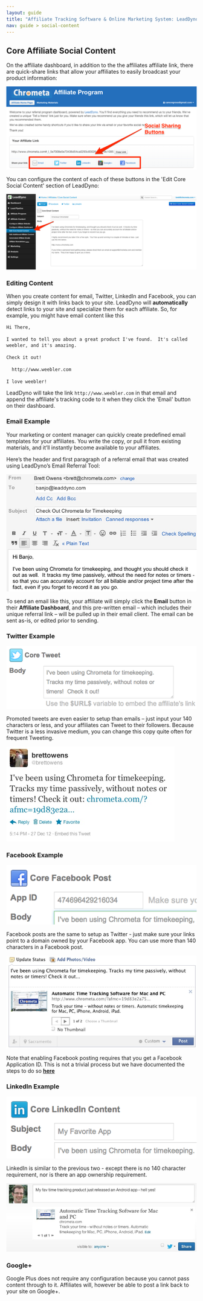 ```yaml
---
layout: guide
title: "Affiliate Tracking Software & Online Marketing System: LeadDyno"
nav: guide > social-content
---
```


## Core Affiliate Social Content

On the affiliate dashboard, in addition to the the affiliates affiliate link, there are quick-share links that allow
your affiliates to easily broadcast your product information:

![social-sharing-buttons](/img/social-sharing-buttons.png)

You can configure the content of each of these buttons in the 'Edit Core Social Content' section of LeadDyno:

![core-social-content](/img/core-social-content.png)


### Editing Content

When you create content for email, Twitter, LinkedIn and Facebook, you can simply design it with links back to your
site.  LeadDyno will **automatically** detect links to your site and specialize them for each affiliate.  So, for
example, you might have email content like this

    Hi There,

    I wanted to tell you about a great product I've found.  It's called weebler, and it's amazing.

    Check it out!

      http://www.weebler.com

    I love weebler!

LeadDyno will take the link `http://www.weebler.com` in that email and append the affiliate's tracking code to it when they click the 'Email'
button on their dashboard.

### Email Example

Your marketing or content manager can quickly create predefined email templates for your affiliates. You write the copy,
or pull it from existing materials, and it’ll instantly become available to your affiliates.

Here’s the header and first paragraph of a referral email that was created using LeadDyno’s Email Referral Tool:

![leaddyno_email_copy](/img/leaddyno_email_copy_ug3.jpg)

To send an email like this, your affiliate will simply click the **Email** button in their **Affiliate Dashboard**, and
this pre-written email – which includes their unique referral link – will be pulled up in their email client. The email
can be sent as-is, or edited prior to sending.

### Twitter Example

![core_tweet](/img/core_tweet_ug3.png)

Promoted tweets are even easier to setup than emails – just input your 140 characters or less, and your affiliates can
Tweet to their followers. Because Twitter is a less invasive medium, you can change this copy quite often for frequent
Tweeting.

![leaddyno_tweet](/img/leaddyno_tweet_ug3.jpg)

### Facebook Example

![core_facebook_post](/img/core_facebook_post_ug3.png)

Facebook posts are the same to setup as Twitter - just make sure your links point to a domain owned by your Facebook
app. You can use more than 140 characters in a Facebook post.

![leaddyno_facebook](/img/leaddyno_facebook_ug3.jpg)

Note that enabling Facebook posting requires that you get a Facebook Application ID.  This is not a trivial process
but we have documented the steps to do so **[here](http://www.leaddyno.com/blog/2013/05/30/getting-a-facebook-id.html)**

### LinkedIn Example

![core_linkedin_content](/img/core_linkedin_content_ug3.png)


LinkedIn is similar to the previous two - except there is no 140 character requirement, nor is there an app ownership
requirement.

![leaddyno_linkedin](/img/leaddyno_linkedin_ug3.jpg)

### Google+

Google Plus does not require any configuration because you cannot pass content through to it.  Affiliates will, however
be able to post a link back to your site on Google+.
